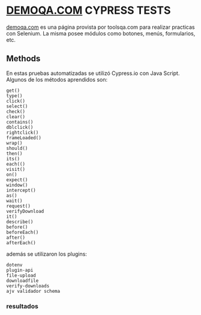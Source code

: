 # [DEMOQA.COM](https://demoqa.com) CYPRESS TESTS

[demoqa.com](https://demoqa.com) es una página provista por toolsqa.com para realizar practicas con Selenium. La misma posee módulos como botones, menús, formularios, etc.

## Methods
En estas pruebas automatizadas se utilizó Cypress.io con Java Script. Algunos de los métodos aprendidos son:
```
get()
type()
click()
select()
check()
clear()
contains()
dblclick()
rightclick()
frameLoaded()
wrap()
should()
then()
its()
each(()
visit()
on()
expect()
window()
intercept()
as()
wait()
request()
verifyDownload
it()
describe()
before()
beforeEach()
after()
afterEach()
```
además se utilizaron los plugins:

```
dotenv
plugin-api
file-upload
downloadfile
verify-downloads
ajv validador schema

```
### resultados

```
